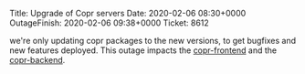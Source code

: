 Title: Upgrade of Copr servers
Date: 2020-02-06 08:30+0000
OutageFinish: 2020-02-06 09:38+0000
Ticket: 8612

we're only updating copr packages to the new versions, to get bugfixes and
new features deployed.
This outage impacts the [copr-frontend](https://copr.fedorainfracloud.org) and the 
[copr-backend](https://copr-be.cloud.fedoraproject.org/).